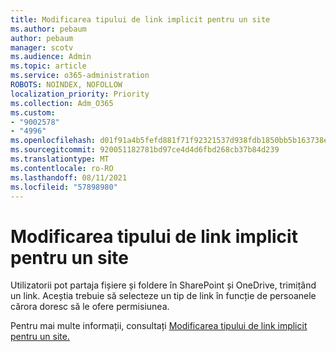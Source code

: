 ```yaml
---
title: Modificarea tipului de link implicit pentru un site
ms.author: pebaum
author: pebaum
manager: scotv
ms.audience: Admin
ms.topic: article
ms.service: o365-administration
ROBOTS: NOINDEX, NOFOLLOW
localization_priority: Priority
ms.collection: Adm_O365
ms.custom:
- "9002578"
- "4996"
ms.openlocfilehash: d01f91a4b5fefd881f71f92321537d938fdb1850bb5b163738e4322312d7f02b
ms.sourcegitcommit: 920051182781bd97ce4d4d6fbd268cb37b84d239
ms.translationtype: MT
ms.contentlocale: ro-RO
ms.lasthandoff: 08/11/2021
ms.locfileid: "57898980"
---
```

# <a name="change-the-default-link-type-for-a-site"></a>Modificarea tipului de link implicit pentru un site

Utilizatorii pot partaja fișiere și foldere în SharePoint și OneDrive, trimițând un link. Aceștia trebuie să selecteze un tip de link în funcție de persoanele cărora doresc să le ofere permisiunea.

Pentru mai multe informații, consultați [Modificarea tipului de link implicit pentru un site.](https://docs.microsoft.com/sharepoint/change-default-sharing-link)
